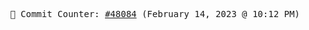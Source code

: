 <p align="center">
    <samp>
        📮 Commit Counter: <a href="https://github.com/Javascript-void0/Javascript-void0/commits/main">#48084</a> (February 14, 2023 @ 10:12 PM)
    </samp>
</p>
